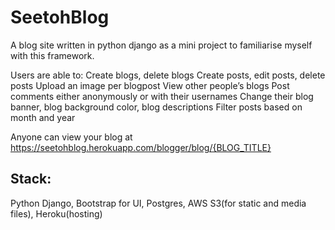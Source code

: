 # SeetohBlog

A blog site written in python django as a mini project to familiarise myself with this framework.

Users are able to:
Create blogs, delete blogs
Create posts, edit posts, delete posts
Upload an image per blogpost
View other people’s blogs
Post comments either anonymously or with their usernames
Change their blog banner, blog background color, blog descriptions
Filter posts based on month and year

Anyone can view your blog at https://seetohblog.herokuapp.com/blogger/blog/{BLOG_TITLE}

## Stack:
Python Django, Bootstrap for UI, Postgres, AWS S3(for static and media files), Heroku(hosting)